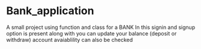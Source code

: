# Bank_application
A small project using function and class for a BANK
In this signin and signup option is present along with you can update your balance (deposit or withdraw) 
account avaiablility can also be checked
